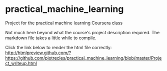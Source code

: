 # practical_machine_learning
Project for the practical machine learning Coursera class

Not much here beyond what the course's project description required.
The markdown file takes a little while to compile.

Click the link below to render the html file correctly:
http://htmlpreview.github.com/?https://github.com/piotrecles/practical_machine_learning/blob/master/Project_writeup.html
